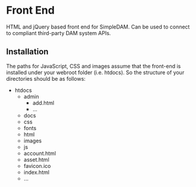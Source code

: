 # Front End
 HTML and jQuery based front end for SimpleDAM. Can be used to connect to compliant third-party DAM system APIs.
## Installation
The paths for JavaScript, CSS and images assume that the front-end is installed under your webroot folder (i.e. htdocs).  So the structure of your directories should be as follows:
- htdocs
    - admin
        - add.html
        - ...
    - docs
    - css
    - fonts
    - html
    - images
    - js
    - account.html
    - asset.html
    - favicon.ico
    - index.html
    - ...
